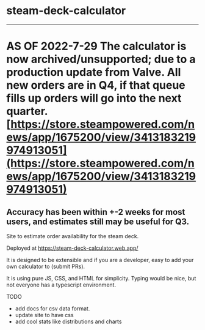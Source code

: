 # steam-deck-calculator

---
# AS OF 2022-7-29 The calculator is now archived/unsupported; due to a production update from Valve. All new orders are in Q4, if that queue fills up orders will go into the next quarter. [https://store.steampowered.com/news/app/1675200/view/3413183219974913051](https://store.steampowered.com/news/app/1675200/view/3413183219974913051)

Accuracy has been within +-2 weeks for most users, and estimates still may be useful for Q3.
---


Site to estimate order availability for the steam deck.

Deployed at https://steam-deck-calculator.web.app/

It is designed to be extensible and if you are a developer, easy to add your own calculator to (submit PRs).

It is using pure JS, CSS, and HTML for simplicity. Typing would be nice, but not everyone has a typescript environment.

TODO
 - add docs for csv data format.
 - update site to have css
 - add cool stats like distributions and charts

